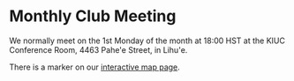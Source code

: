 # Monthly Club Meeting

We normally meet on the 1st Monday of the month at 18:00 HST at the
KIUC Conference Room, 4463 Pahe'e Street, in Lihu'e.

There is a marker on our <a href="{{relative to
'map.html'}}">interactive map page</a>.
